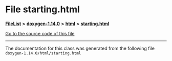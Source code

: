 

# File starting.html



[**FileList**](files.md) **>** [**doxygen-1.14.0**](dir_9d5bad020669189c90cda983471be5d0.md) **>** [**html**](dir_05d1fd8a7cdd04f638f8b23196de02e2.md) **>** [**starting.html**](starting_8html.md)

[Go to the source code of this file](starting_8html_source.md)





































































------------------------------
The documentation for this class was generated from the following file `doxygen-1.14.0/html/starting.html`

